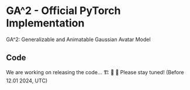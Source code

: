 # GA^2 - Official PyTorch Implementation

GA^2: Generalizable and Animatable Gaussian Avatar Model

## Code
We are working on releasing the code... 🏗️ 🚧 🔨 Please stay tuned! (Before 12.01 2024, UTC)
